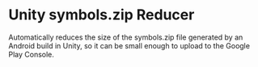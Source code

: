# Unity symbols.zip Reducer

Automatically reduces the size of the symbols.zip file generated by an Android build in Unity, so it can be small enough to upload to the Google Play Console.
